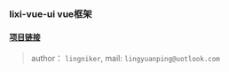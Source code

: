 ### lixi-vue-ui vue框架


#### <a href="https://github.com/lixi-ui/lixi-vue-ui" target="_blank">项目链接</a>

> author： `lingniker`,  mail: `lingyuanping@uotlook.com`
